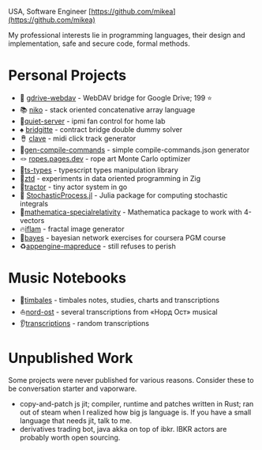 USA, Software Engineer
[https://github.com/mikea](https://github.com/mikea)

My professional interests lie in programming languages, their design and implementation, safe and secure code, formal methods.

# Personal Projects

- 💾 [gdrive-webdav](https://github.com/mikea/gdrive-webdav) - WebDAV bridge for Google Drive; 199 ⭐️
- 📚 [niko](https://github.com/mikea/niko) - stack oriented concatenative array language
- 🪭[quiet-server](https://github.com/mikea/quiet-server) - ipmi fan control for home lab
- ♠️ [bridgitte](https://github.com/mikea/bridgitte) - contract bridge double dummy solver
- 🪘 [clave](https://github.com/mikea/clave) - midi click track generator
- 🧬[gen-compile-commands](https://github.com/mikea/gen-compile-commands) - simple compile-commands.json generator
- 🪢 [ropes.pages.dev](https://ropes.pages.dev) - rope art Monte Carlo optimizer
- 🌊[ts-types](https://github.com/mikea/ts-types) - typescript types manipulation library
- 🗼[ztd](https://github.com/mikea/ztd) - experiments in data oriented programming in Zig
- 🚜[tractor](https://github.com/mikea/tractor) - tiny actor system in go
- 🎲 [StochasticProcess.jl](https://github.com/mikea/StochasticProcesses.jl) - Julia package for computing stochastic integrals
- 🚀[mathematica-specialrelativity](https://github.com/mikea/mathematica-specialrelativity) - Mathematica package to work with 4-vectors
- 🔥[iflam](https://github.com/mikea/iflam) - fractal image generator
- 🔎[bayes](https://github.com/mikea/bayes) - bayesian network exercises for coursera PGM course
- ♻️[appengine-mapreduce](https://github.com/mikea/appengine-mapreduce) - still refuses to perish

# Music Notebooks

- 🥁[timbales](https://github.com/mikea/timbales) - timbales notes, studies, charts and transcriptions
- ⛵️[nord-ost](https://github.com/mikea/nord-ost) - several transcriptions from «Норд Ост» musical 
- 👂[transcriptions](https://github.com/mikea/transcriptions) -  random transcriptions 

# Unpublished Work

Some projects were never published for various reasons. Consider these to be conversation starter and vaporware.

- copy-and-patch js jit; compiler, runtime and patches written in Rust; ran out of steam when I realized how big js language is. If you have a small language that needs jit, talk to me.
- derivatives trading bot, java akka on top of ibkr. IBKR actors are probably worth open sourcing.

